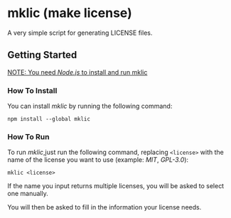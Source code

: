 <!-- Variables -->
[Node.js]: https://nodejs.org/en/

<!-- Main -->
# mklic (make license)
A very simple script for generating LICENSE files.


## Getting Started
<ins>NOTE: You need *[Node.js]* to install and run mklic</ins>


### How To Install
You can install *mklic* by running the following command:

```
npm install --global mklic
```


### How To Run
To run *mklic*,just run the following command, replacing `<license>` with the name of the license you want to use (example: *MIT*, *GPL-3.0*):

```
mklic <license>
```

If the name you input returns multiple licenses, you will be asked to select one manually.

You will then be asked to fill in the information your license needs.

